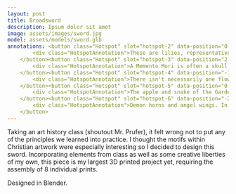 ```yaml
---
layout: post
title: Broadsword
description: Ipsum dolor sit amet
image: assets/images/sword.jpg
model: assets/models/sword.glb
annotations: <button class="Hotspot" slot="hotspot-2" data-position="0.009437954260931525m 17.858549688987374m 0.8636329739336354m" data-normal="3.258413698858758e-7m 0m 0.9999999999999469m" data-visibility-attribute="visible">
        <div class="HotspotAnnotation">These are lilies, representative of the Virgin Mary's innocence. I couldn't find an .svg file of the style I wanted so these are rendered in two-tone and converted into an .svg to cut away from the blade.</div>
    </button><button class="Hotspot" slot="hotspot-3" data-position="2.4285660417642188m 1.023058243162751m 4.364539174687298m" data-normal="0.7336412592076466m 0.18202865543153068m 0.654703040614604m" data-visibility-attribute="visible">
        <div class="HotspotAnnotation">A Memento Mori is often a skull or hourglass, reminding the viewer of their mortality and the fragility of life.</div>
    </button><button class="Hotspot" slot="hotspot-4" data-position="-1.1387102542372034m 26.414338815248897m -0.8636326059700021m" data-normal="-3.258413698858758e-7m 0m -0.9999999999999469m" data-visibility-attribute="visible">
        <div class="HotspotAnnotation">There isn't necessarily one flower that's the antithesis of the lily/Mary, so I chose black dahlias for this side as a contrasting design element.</div>
    </button><button class="Hotspot" slot="hotspot-5" data-position="0.38547645774005956m -31.530311167298297m 2.604795867793815m" data-normal="0.09614478146105045m 0.2526347791546042m 0.9627729999118751m" data-visibility-attribute="visible">
        <div class="HotspotAnnotation">The apple and snake of the Garden of Eden.</div>
    </button><button class="Hotspot" slot="hotspot-6" data-position="-25.78204826077577m 0.5610552893313177m 1.3408406653371134m" data-normal="-0.3425808440081178m -0.7135270572462337m 0.6111607839973174m" data-visibility-attribute="visible">
        <div class="HotspotAnnotation">Demon horns and angel wings. In hindsight, I should have detailed the feathers further.</div>
    </button>
---
```


Taking an art history class (shoutout Mr. Prufer), it felt wrong not to put any of the principles we learned into practice. I thought the motifs within Christian artwork were especially interesting so I decided to design this sword. Incorporating elements from class as well as some creative liberties of my own, this piece is my largest 3D printed project yet, requiring the assembly of 8 individual prints.

Designed in Blender.
